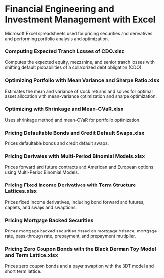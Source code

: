 # Financial Engineering and Investment Management with Excel
Microsoft Excel spreadsheets used for pricing securities and derivatives and performing portfolio analysis and optimization.

### Computing Expected Tranch Losses of CDO.xlsx
Computes the expected equity, mezzanine, and senior tranch losses with shifting default probabilities of a collatorized debt obligation (CDO).

### Optimizing Portfolio with Mean Variance and Sharpe Ratio.xlsx
Estimates the mean and variance of stock returns and solves for optimal asset allocation with mean-variance optimization and sharpe optimization.

### Optimizing with Shrinkage and Mean-CVaR.xlsx
Uses shrinkage method and mean-CVaR for portfolio optimization.

### Pricing Defaultable Bonds and Credit Default Swaps.xlsx
Prices defaultable bonds and credit default swaps.

### Pricing Derivates with Multi-Period Binomial Models.xlsx
Prices forward and future contracts and American and European options using Multi-Period Binomial Models.

### Pricing Fixed Income Derivatives with Term Structure Lattices.xlsx
Prices fixed income derivatives, including bond forward and futures, caplets, and swaps and swaptions.

### Pricing Mortgage Backed Securities 
Prices mortgage backed securities based on mortgage balance, mortgage rate, pass-through rate, prepayment, and prepayment multiplier.

### Pricing Zero Coupon Bonds with the Black Derman Toy Model and Term Lattice.xlsx
Prices zero coupon bonds and a payer swaption with the BDT model and short term lattice.
